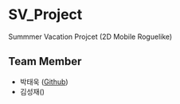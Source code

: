 # SV_Project
Summmer Vacation Projcet (2D Mobile Roguelike)

## Team Member
- 박태욱 ([Github](https://github.com/qkrxodnr))
- 김성재()
